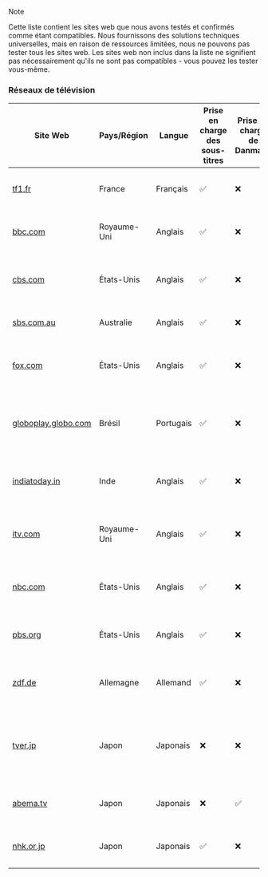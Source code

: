 > [!NOTE]
> Cette liste contient les sites web que nous avons testés et confirmés comme étant compatibles. Nous fournissons des solutions techniques universelles, mais en raison de ressources limitées, nous ne pouvons pas tester tous les sites web. Les sites web non inclus dans la liste ne signifient pas nécessairement qu'ils ne sont pas compatibles - vous pouvez les tester vous-même.

### Réseaux de télévision

| Site Web                                                                      | Pays/Région | Langue    | Prise en charge des sous-titres | Prise en charge de Danmaku | Description                                                                               |
| ----------------------------------------------------------------------------- | ----------- | --------- | ------------------------------- | -------------------------- | ----------------------------------------------------------------------------------------- |
| <a href="https://www.tf1.fr" target="_blank">tf1.fr</a>                       | France      | Français  | ✅                              | ❌                         | Le site officiel de la chaîne de télévision française TF1                                 |
| <a href="https://bbc.com" target="_blank">bbc.com</a>                         | Royaume-Uni | Anglais   | ✅                              | ❌                         | Le site officiel de la British Broadcasting Corporation                                   |
| <a href="https://cbs.com" target="_blank">cbs.com</a>                         | États-Unis  | Anglais   | ✅                              | ❌                         | Le site officiel de la chaîne de télévision américaine CBS                                |
| <a href="https://sbs.com.au" target="_blank">sbs.com.au</a>                   | Australie   | Anglais   | ✅                              | ❌                         | Un diffuseur multiculturel en Australie                                                   |
| <a href="https://fox.com" target="_blank">fox.com</a>                         | États-Unis  | Anglais   | ✅                              | ❌                         | Le site officiel de la chaîne de télévision américaine Fox                                |
| <a href="https://globoplay.globo.com" target="_blank">globoplay.globo.com</a> | Brésil      | Portugais | ✅                              | ❌                         | Le service de streaming de la chaîne de télévision brésilienne Globo                      |
| <a href="https://indiatoday.in" target="_blank">indiatoday.in</a>             | Inde        | Anglais   | ✅                              | ❌                         | Le site Web du réseau d'information indien India Today Group                              |
| <a href="https://itv.com" target="_blank">itv.com</a>                         | Royaume-Uni | Anglais   | ✅                              | ❌                         | Une chaîne de télévision commerciale au Royaume-Uni                                       |
| <a href="https://nbc.com" target="_blank">nbc.com</a>                         | États-Unis  | Anglais   | ✅                              | ❌                         | Le site officiel de la chaîne de télévision américaine NBC                                |
| <a href="https://pbs.org" target="_blank">pbs.org</a>                         | États-Unis  | Anglais   | ✅                              | ❌                         | Le service public de diffusion aux États-Unis                                             |
| <a href="https://zdf.de" target="_blank">zdf.de</a>                           | Allemagne   | Allemand  | ✅                              | ❌                         | Le site officiel du radiodiffuseur public allemand ZDF                                    |
| <a href="https://tver.jp" target="_blank">tver.jp</a>                         | Japon       | Japonais  | ❌                              | ❌                         | Le service de rattrapage gratuit officiel des chaînes de télévision commerciales au Japon |
| <a href="https://abema.tv" target="_blank">abema.tv</a>                       | Japon       | Japonais  | ❌                              | ✅                         | Une chaîne de télévision sur Internet japonaise                                           |
| <a href="https://nhk.or.jp" target="_blank">nhk.or.jp</a>                     | Japon       | Japonais  | ✅                              | ❌                         | Le site officiel de la Japan Broadcasting Corporation                                     |
